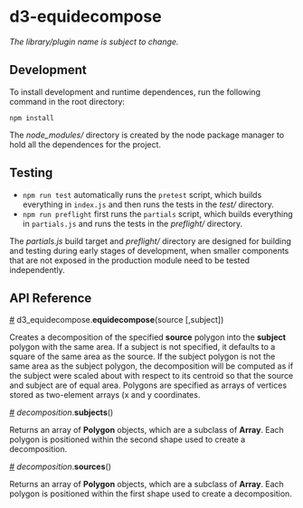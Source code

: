 # d3-equidecompose

*The library/plugin name is subject to change.*

## Development

To install development and runtime dependences, run the following command in the root directory:

```
npm install
```

The *node_modules/* directory is created by the node package manager to hold all the dependences for the project.

## Testing

- `npm run test` automatically runs the `pretest` script, which builds everything in `index.js` and then runs the tests in the *test/* directory.
- `npm run preflight` first runs the `partials` script, which builds everything in `partials.js` and runs the tests in the *preflight/* directory.

The *partials.js* build target and *preflight/* directory are designed for building and testing during early stages of development, when smaller components that are not exposed in the production module need to be tested independently.

## API Reference

<a name="equidecompose" href="#equidecompose">#</a> d3_equidecompose.<b>equidecompose</b>(source [,subject])

Creates a decomposition of the specified **source** polygon into the **subject** polygon with the same area. If a subject is not specified, it defaults to a square of the same area as the source. If the subject polygon is not the same area as the subject polygon, the decomposition will be computed as if the subject were scaled about with respect to its centroid so that the source and subject are of equal area. Polygons are specified as arrays of vertices stored as two-element arrays (x and y coordinates.

<a name="decomposition_subjects" href="#decomposition_subjects">#</a> <i>decomposition</i>.<b>subjects</b>()

Returns an array of **Polygon** objects, which are a subclass of **Array**. Each polygon is positioned within the second shape used to create a decomposition.

<a name="decomposition_sources" href="#decomposition_sources">#</a> <i>decomposition</i>.<b>sources</b>()

Returns an array of **Polygon** objects, which are a subclass of **Array**. Each polygon is positioned within the first shape used to create a decomposition.


